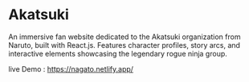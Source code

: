 # Akatsuki
An immersive fan website dedicated to the Akatsuki organization from Naruto, built with React.js. Features character profiles, story arcs, and interactive elements showcasing the legendary rogue ninja group.

live Demo : https://nagato.netlify.app/
